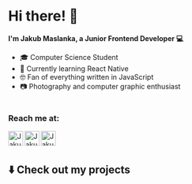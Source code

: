 # Hi there! 👋

**I'm Jakub Maslanka, a Junior Frontend Developer 💻**

- 🎓 Computer Science Student 
- 🌱 Currently learning React Native
- 🤓 Fan of  everything written in JavaScript
- 📷 Photography and computer graphic enthusiast
<br/><br/>
### Reach me at:

<a href="https://github.com/JakubMaslanka">
  <img align="left" alt="Jakub's Github" width="30px" src="https://cdn.jsdelivr.net/npm/simple-icons@v3/icons/github.svg" />
</a>
<a href="https://www.linkedin.com/in/jakub-ma%C5%9Blanka-29b2001a6/">
  <img align="left" alt="Jakub's Linkedin" width="30px" src="https://cdn.jsdelivr.net/npm/simple-icons@v3/icons/linkedin.svg" />
</a>
<a href="mailto:jakub.maslanka99@gmail.com">
  <img align="left" width="30px" src="https://cdn.jsdelivr.net/npm/simple-icons@3.3.0/icons/gmail.svg" alt="Jakub's Mail" />
</a>
<br/><br/>

## ⬇️  Check out my projects
